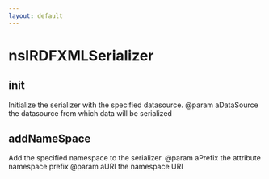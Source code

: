 ```yaml
---
layout: default
---
```


# nsIRDFXMLSerializer #

## init ##

Initialize the serializer with the specified datasource.
@param aDataSource the datasource from which data will be
  serialized


## addNameSpace ##

Add the specified namespace to the serializer.
@param aPrefix the attribute namespace prefix
@param aURI the namespace URI

